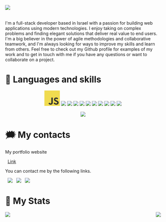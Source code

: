 <h1><img align="center" src= "https://user-images.githubusercontent.com/33599251/220166243-37f9f2b4-e698-49fd-9121-0d79ca817891.png" /></p></h1>

<p align="left">I'm a full-stack developer based in Israel with a passion for building web applications using modern technologies.
 I enjoy taking on complex problems and finding elegant solutions that deliver real value to end users. I'm a big believer in the power of agile methodologies and collaborative teamwork, and I'm always looking for ways to improve my skills and learn from others.
Feel free to check out my Github profile for examples of my work and to get in touch with me if you have any questions or want to collaborate on a project.

<h1>📖 Languages and skills</h1>

<p align="center">
<img  height="50" src="https://raw.githubusercontent.com/github/explore/80688e429a7d4ef2fca1e82350fe8e3517d3494d/topics/javascript/javascript.png">
<img  height="50" src="https://user-images.githubusercontent.com/33599251/220022158-62419c18-00dd-47d6-80da-8f8ff408fcae.png">
<img  height="50" src="https://user-images.githubusercontent.com/33599251/220168117-618b00f7-8af0-437d-a75f-2232f00b9b2d.png">
<img  height="50" src="https://user-images.githubusercontent.com/33599251/220168369-444d9164-e320-4f1c-870d-c2315ef52327.png">
<img  height="50" src="https://user-images.githubusercontent.com/33599251/220168527-bb543532-ef8a-4c63-8cee-b637e89bceab.png">
<img  height="50" src="https://user-images.githubusercontent.com/33599251/220168604-37715750-54bd-47c4-ae11-da1470250025.png">
<img  height="50" src="https://user-images.githubusercontent.com/33599251/220169673-2c9c7082-0045-40df-9d33-4f2783a4ce1a.png">
<img  height="50" src="https://user-images.githubusercontent.com/33599251/220169763-cb155cc3-7965-4cd7-b556-321d0c49dd90.png">
<img  height="50" src="https://user-images.githubusercontent.com/33599251/220169809-a2952298-6ca0-49fa-b3fa-44effb34267a.png">
 <img  height="50" src="https://skillicons.dev/icons?i=git">
 <img  height="50" src="https://skillicons.dev/icons?i=js,html,css">
</p>

<p align="center">
<img align="center" src= "https://github-readme-stats.vercel.app/api/top-langs/?username=Spax04&layout=compact" />
</p>

<h1>🗯️ My contacts </h1>
<p>My portfolio website</p>
&nbsp; <a href="https://alexander-gotlib.onrender.com/" target="_blank" rel="noreferrer">Link</a>
<p>You can contact me by the following links.</p>
&nbsp; <a href="https://www.linkedin.com/in/alexander-gotlib-87b262241/" target="_blank" rel="noreferrer"><img  height="50" src="https://user-images.githubusercontent.com/33599251/220185524-37fe6cf8-c378-404f-8564-dbea563d72c7.png"></a>
&nbsp; <a href="https://www.instagram.com/gotlib04/" target="_blank" rel="noreferrer"> <img  height="50" src="https://user-images.githubusercontent.com/33599251/220187452-d79aac15-fdad-4816-82c4-4571be3c4360.png"></a>
&nbsp; <a href="https://discordapp.com/users/264041100564496384" target="_blank" rel="noreferrer"><img  height="50" src="https://user-images.githubusercontent.com/33599251/220189159-a220778d-9e7f-4c40-bdf8-df26b8a25ce2.png"></a>

<h1>🔔 My Stats</h1>

<img align="left" src= "https://github-readme-stats.vercel.app/api?username=Spax04&bg_color=30,e96443,904e95&title_color=fff&text_color=fff" />
<img align="right" src= "https://user-images.githubusercontent.com/33599251/220018136-4a31af75-9b12-4794-a1ad-3363ccf92a46.gif"/>
